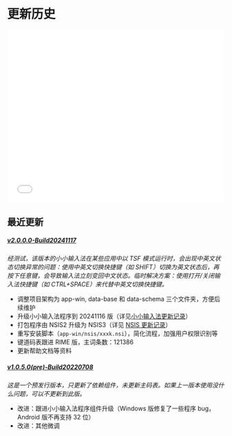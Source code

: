 # 更新历史

<iframe height='400' scrolling='no' title='小小星空更新时间线' src='_plugins/echarts-241117/timeline.html' frameborder='no' allowtransparency='true' allowfullscreen='true' style='width: 100%;'>小小星空更新时间线</iframe><!-- v5.3.3 -->

## 最近更新

##### [v2.0.0.0-Build20241117](https://github.com/xkinput/xxxk/releases/tag/v2.0.0)

*经测试，该版本的小小输入法在某些应用中以 TSF 模式运行时，会出现中英文状态切换异常的问题：使用中英文切换快捷键（如 SHIFT）切换为英文状态后，再按下任意键，会导致输入法立刻变回中文状态。临时解决方案：使用打开/关闭输入法快捷键（如 CTRL+SPACE）来代替中英文切换快捷键。*

* 调整项目架构为 app-win, data-base 和 data-schema 三个文件夹，方便后续维护
* 升级小小输入法程序到 20241116 版（详见[小小输入法更新记录](http://yong.dgod.net/read.php?tid=2&fid=2)）
* 打包程序由 NSIS2 升级为 NSIS3（详见 [NSIS 更新记录](https://nsis.sourceforge.io/Docs/AppendixF.html)）
* 重写安装脚本（`app-win/nsis/xxxk.nsi`），简化流程，加强用户权限识别等
* 键道码表跟进 RIME 版，主词条数：121386
* 更新帮助文档等资料

##### [v1.0.5.0(pre)-Build20220708](https://github.com/xkinput/xxxk/releases/tag/v1.0.5)

*这是一个预发行版本，只更新了依赖组件，未更新主码表。如果上一版本使用没什么问题，可以不更新到此版。*

* 改进：跟进小小输入法程序组件升级（Windows 版修复了一些程序 bug，Android 版不再支持 32 位）
* 改进：其他微调